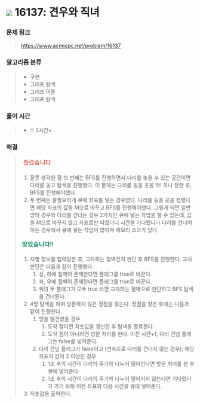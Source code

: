 # <img src="https://static.solved.ac/tier_small/14.svg" width=30> 16137: 견우와 직녀 

### 문제 링크
> https://www.acmicpc.net/problem/16137

### 알고리즘 분류
>- 구현
>- 그래프 탐색
>- 그래프 이론
>- 그래프 탐색

### 풀이 시간
>- ⏱ 2시간+

### 해결
> ![bad](../../../Img/bad.png)  
>1. 잘못 생각한 점 첫 번째는 BFS를 진행하면서 다리를 놓을 수 있는 공간이면 다리를 놓고 탐색을 진행했다. 이 문제는 다리를 놓을 곳을 딱! 하나 정한 후, BFS를 진행해야했다.
>2. 두 번째는 불필요하게 큐에 좌표를 넣는 경우였다. 다리를 놓을 곳을 정했다면 해당 좌표의 값을 M으로 바꾸고 BFS를 진행해야했다. 그렇게 되면 일반 땅의 경우와 다리를 건너는 경우 2가지만 큐에 넣는 작업을 할 수 있는데, 값을 M으로 바꾸지 않고 좌표로만 따졌더니 시간을 기다렸다가 다리를 건너야 하는 경우에서 큐에 넣는 작업이 많아져 메모리 초과가 났다.
> 
> ![good](../../../Img/good.png)
>1. 지형 정보를 입력받은 후, 교차하는 절벽인지 판단 후 BFS를 진행한다. 교차 판단은 다음과 같이 진행했다.
>       1. 상, 하에 절벽이 존재한다면 플래그를 true로 바꾼다.
>       2. 좌, 우에 절벽이 존재한다면 플래그를 true로 바꾼다.
>       3. 위의 두 플래그가 모두 true 라면 교차하는 절벽으로 판단하고 BFS 탐색을 건너뛴다.
>2. 4방 탐색을 하며 방문하지 않은 정점을 찾는다. 정점을 찾은 후에는 다음과 같이 진행한다.
>       1. 땅을 발견했을 경우
>           1. 도착 점이면 최솟값을 갱신한 후 탐색을 종료한다. 
>           2. 도착 점이 아니라면 방문 처리를 한다. 이전 시간+1, 다리 건넘 플래그는 false를 넣어준다.
>       2. 다리 건넘 플래그가 false이고 (연속으로 다리를 건너지 않는 경우), 해당 좌표의 값이 2 이상인 경우
>           1. 1초 후의 시간이 다리의 주기와 나누어 떨어진다면 방문 처리를 한 후 큐에 넣어준다.
>           2. 1초 후의 시간이 다리의 주기와 나누어 떨어지지 않는다면 기다렸다가 가기 위해 이전 좌표와 다음 시간을 큐에 넣어준다.
>3. 최솟값을 출력한다.
